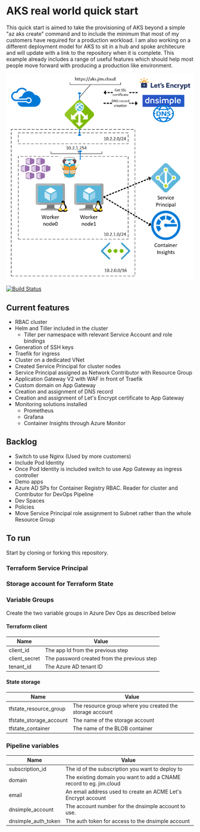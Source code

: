 # AKS real world quick start

This quick start is aimed to take the provisioning of AKS beyond a simple "az aks create" command and to include the minimum that most of my customers have required for a production workload. I am also working on a different deployment model for AKS to sit in a hub and spoke architecure and will update with a link to the repository when it is complete. This example already includes a range of useful features which should help most people move forward with producing a production like environment.

![architecture](/docs/images/arch.PNG)

[![Build Status](https://dev.azure.com/jimpaine-msft/github%20pipelines/_apis/build/status/JimPaine.aks-quickstart?branchName=master)](https://dev.azure.com/jimpaine-msft/github%20pipelines/_apis/build/status/JimPaine.aks-quickstart?branchName=master)

## Current features

- RBAC cluster
- Helm and Tiller included in the cluster
    - Tiller per namespace with relevant Service Account and role bindings
- Generation of SSH keys
- Traefik for ingress
- Cluster on a dedicated VNet
- Created Service Principal for cluster nodes
- Service Principal assigned as Network Contributor with Resource Group
- Application Gateway V2 with WAF in front of Traefik
- Custom domain on App Gateway
- Creation and assignment of DNS record
- Creation and assignment of Let's Encrypt certificate to App Gateway
- Monitoring solutions installed
    - Prometheus
    - Grafana
    - Container Insights through Azure Monitor



## Backlog

- Switch to use Nginx (Used by more customers)
- Include Pod Identity
- Once Pod Identity is included switch to use App Gateway as ingress controller
- Demo apps
- Azure AD SPs for Container Registry RBAC. Reader for cluster and Contributor for DevOps Pipeline
- Dev Spaces
- Policies
- Move Service Principal role assignment to Subnet rather than the whole Resource Group

## To run

Start by cloning or forking this repository.

### Terraform Service Principal

### Storage account for Terraform State

### Variable Groups

Create the two variable groups in Azure Dev Ops as described below

#### Terraform client

| Name          | Value                                       |
| ------------- | ------------------------------------------- |
| client_id     | The app Id from the previous step           |
| client_secret | The password created from the previous step |
| tenant_id     | The Azure AD tenant ID                      |

#### State storage

| Name                       | Value                                                    |
| -------------------------- | -------------------------------------------------------- |
| tfstate_resource_group     | The resource group where you created the storage account |
| tfstate_storage_account    | The name of the storage account                          |
| tfstate_container          | The name of the BLOB container                           |

### Pipeline variables

| Name                | Value                                                               |
| ------------------- | ------------------------------------------------------------------- |
| subscription_id     | The id of the subscription you want to deploy to                    |
| domain              | The existing domain you want to add a CNAME record to eg. jim.cloud |
| email               | An email address used to create an ACME Let's Encrypt account       |
| dnsimple_account    | The account number for the dnsimple account to use.                 |
| dnsimple_auth_token | The auth token for access to the dnsimple account                   |
